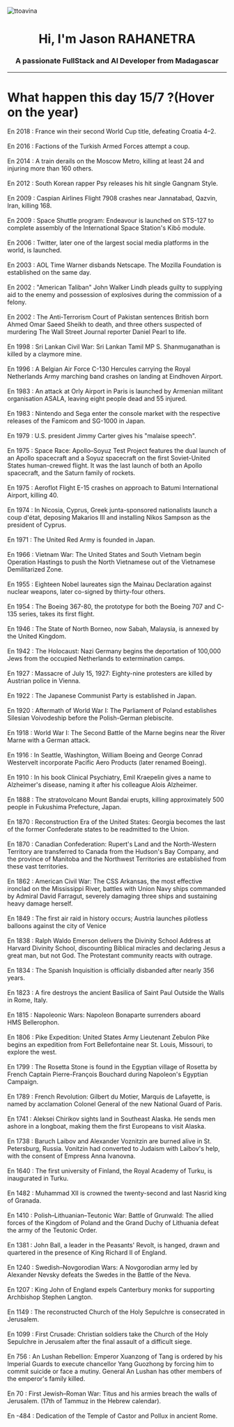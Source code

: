 
<p align="left"> <img src="https://komarev.com/ghpvc/?username=ttoavina&label=Profile%20views&color=0e75b6&style=flat" alt="ttoavina" /> </p>
<h1 align="center">Hi, I'm Jason RAHANETRA</h1>
<h3 align="center">A passionate FullStack and AI Developer from Madagascar</h3>
    
<hr/>
<h1> What happen this day 15/7 ?(Hover on the year)</h1>

En 2018 : France win their second World Cup title, defeating Croatia 4–2.
<br/><br/>
En 2016 : Factions of the Turkish Armed Forces attempt a coup.
<br/><br/>
En 2014 : A train derails on the Moscow Metro, killing at least 24 and injuring more than 160 others.
<br/><br/>
En 2012 : South Korean rapper Psy releases his hit single Gangnam Style.
<br/><br/>
En 2009 : Caspian Airlines Flight 7908 crashes near Jannatabad, Qazvin, Iran, killing 168.
<br/><br/>
En 2009 : Space Shuttle program: Endeavour is launched on STS-127 to complete assembly of the International Space Station's Kibō module.
<br/><br/>
En 2006 : Twitter, later one of the largest social media platforms in the world, is launched.
<br/><br/>
En 2003 : AOL Time Warner disbands Netscape. The Mozilla Foundation is established on the same day.
<br/><br/>
En 2002 : "American Taliban" John Walker Lindh pleads guilty to supplying aid to the enemy and possession of explosives during the commission of a felony.
<br/><br/>
En 2002 : The Anti-Terrorism Court of Pakistan sentences British born Ahmed Omar Saeed Sheikh to death, and three others suspected of murdering The Wall Street Journal reporter Daniel Pearl to life.
<br/><br/>
En 1998 : Sri Lankan Civil War: Sri Lankan Tamil MP S. Shanmuganathan is killed by a claymore mine.
<br/><br/>
En 1996 : A Belgian Air Force C-130 Hercules carrying the Royal Netherlands Army marching band crashes on landing at Eindhoven Airport.
<br/><br/>
En 1983 : An attack at Orly Airport in Paris is launched by Armenian militant organisation ASALA, leaving eight people dead and 55 injured.
<br/><br/>
En 1983 : Nintendo and Sega enter the console market with the respective releases of the Famicom and SG-1000 in Japan.
<br/><br/>
En 1979 : U.S. president Jimmy Carter gives his "malaise speech".
<br/><br/>
En 1975 : Space Race: Apollo–Soyuz Test Project features the dual launch of an Apollo spacecraft and a Soyuz spacecraft on the first Soviet-United States human-crewed flight. It was the last launch of both an Apollo spacecraft, and the Saturn family of rockets.
<br/><br/>
En 1975 : Aeroflot Flight E-15 crashes on approach to Batumi International Airport, killing 40.
<br/><br/>
En 1974 : In Nicosia, Cyprus, Greek junta-sponsored nationalists launch a coup d'état, deposing Makarios III and installing Nikos Sampson as the president of Cyprus.
<br/><br/>
En 1971 : The United Red Army is founded in Japan.
<br/><br/>
En 1966 : Vietnam War: The United States and South Vietnam begin Operation Hastings to push the North Vietnamese out of the Vietnamese Demilitarized Zone.
<br/><br/>
En 1955 : Eighteen Nobel laureates sign the Mainau Declaration against nuclear weapons, later co-signed by thirty-four others.
<br/><br/>
En 1954 : The Boeing 367-80, the prototype for both the Boeing 707 and C-135 series, takes its first flight.
<br/><br/>
En 1946 : The State of North Borneo, now Sabah, Malaysia, is annexed by the United Kingdom.
<br/><br/>
En 1942 : The Holocaust: Nazi Germany begins the deportation of 100,000 Jews from the occupied Netherlands to extermination camps.
<br/><br/>
En 1927 : Massacre of July 15, 1927: Eighty-nine protesters are killed by Austrian police in Vienna.
<br/><br/>
En 1922 : The Japanese Communist Party is established in Japan.
<br/><br/>
En 1920 : Aftermath of World War I: The Parliament of Poland establishes Silesian Voivodeship before the Polish-German plebiscite.
<br/><br/>
En 1918 : World War I: The Second Battle of the Marne begins near the River Marne with a German attack.
<br/><br/>
En 1916 : In Seattle, Washington, William Boeing and George Conrad Westervelt incorporate Pacific Aero Products (later renamed Boeing).
<br/><br/>
En 1910 : In his book Clinical Psychiatry, Emil Kraepelin gives a name to Alzheimer's disease, naming it after his colleague Alois Alzheimer.
<br/><br/>
En 1888 : The stratovolcano Mount Bandai erupts, killing approximately 500 people in Fukushima Prefecture, Japan.
<br/><br/>
En 1870 : Reconstruction Era of the United States: Georgia becomes the last of the former Confederate states to be readmitted to the Union.
<br/><br/>
En 1870 : Canadian Confederation: Rupert's Land and the North-Western Territory are transferred to Canada from the Hudson's Bay Company, and the province of Manitoba and the Northwest Territories are established from these vast territories.
<br/><br/>
En 1862 : American Civil War: The CSS Arkansas, the most effective ironclad on the Mississippi River, battles with Union Navy ships commanded by Admiral David Farragut, severely damaging three ships and sustaining heavy damage herself.
<br/><br/>
En 1849 : The first air raid in history occurs; Austria launches pilotless balloons against the city of Venice
<br/><br/>
En 1838 : Ralph Waldo Emerson delivers the Divinity School Address at Harvard Divinity School, discounting Biblical miracles and declaring Jesus a great man, but not God. The Protestant community reacts with outrage.
<br/><br/>
En 1834 : The Spanish Inquisition is officially disbanded after nearly 356 years.
<br/><br/>
En 1823 : A fire destroys the ancient Basilica of Saint Paul Outside the Walls in Rome, Italy.
<br/><br/>
En 1815 : Napoleonic Wars: Napoleon Bonaparte surrenders aboard HMS Bellerophon.
<br/><br/>
En 1806 : Pike Expedition: United States Army Lieutenant Zebulon Pike begins an expedition from Fort Bellefontaine near St. Louis, Missouri,  to explore the west.
<br/><br/>
En 1799 : The Rosetta Stone is found in the Egyptian village of Rosetta by French Captain Pierre-François Bouchard during Napoleon's Egyptian Campaign.
<br/><br/>
En 1789 : French Revolution: Gilbert du Motier, Marquis de Lafayette, is named by acclamation Colonel General of the new National Guard of Paris.
<br/><br/>
En 1741 : Aleksei Chirikov sights land in Southeast Alaska. He sends men ashore in a longboat, making them the first Europeans to visit Alaska.
<br/><br/>
En 1738 : Baruch Laibov and Alexander Voznitzin are burned alive in St. Petersburg, Russia. Vonitzin had converted to Judaism with Laibov's help, with the consent of Empress Anna Ivanovna.
<br/><br/>
En 1640 : The first university of Finland, the Royal Academy of Turku, is inaugurated in Turku.
<br/><br/>
En 1482 : Muhammad XII is crowned the twenty-second and last Nasrid king of Granada.
<br/><br/>
En 1410 : Polish–Lithuanian–Teutonic War: Battle of Grunwald: The allied forces of the Kingdom of Poland and the Grand Duchy of Lithuania defeat the army of the Teutonic Order.
<br/><br/>
En 1381 : John Ball, a leader in the Peasants' Revolt, is hanged, drawn and quartered in the presence of King Richard II of England.
<br/><br/>
En 1240 : Swedish–Novgorodian Wars: A Novgorodian army led by Alexander Nevsky defeats the Swedes in the Battle of the Neva.
<br/><br/>
En 1207 : King John of England expels Canterbury monks for supporting Archbishop Stephen Langton.
<br/><br/>
En 1149 : The reconstructed Church of the Holy Sepulchre is consecrated in Jerusalem.
<br/><br/>
En 1099 : First Crusade: Christian soldiers take the Church of the Holy Sepulchre in Jerusalem after the final assault of a difficult siege.
<br/><br/>
En 756 : An Lushan Rebellion: Emperor Xuanzong of Tang is ordered by his Imperial Guards to execute chancellor Yang Guozhong by forcing him to commit suicide or face a mutiny. General An Lushan has other members of the emperor's family killed.
<br/><br/>
En 70 : First Jewish–Roman War: Titus and his armies breach the walls of Jerusalem. (17th of Tammuz in the Hebrew calendar).
<br/><br/>
En -484 : Dedication of the Temple of Castor and Pollux in ancient Rome.
<br/><br/>
